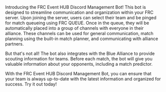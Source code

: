 Introducing the FRC Event HUB Discord Management Bot! This bot is designed to streamline communication and organization within your FRC server. Upon joining the server, users can select their team and be pinged for match queueing using FRC QUEUE. Once in the queue, they will be automatically placed into a group of channels with everyone in their alliance. These channels can be used for general communication, match planning using the built-in match planner, and communicating with alliance partners.

But that's not all! The bot also integrates with the Blue Alliance to provide scouting information for teams. Before each match, the bot will give you valuable information about your opponents, including a match predictor.

With the FRC Event HUB Discord Management Bot, you can ensure that your team is always up-to-date with the latest information and organized for success. Try it out today!
